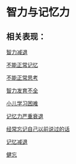 # 智力与记忆力## 相关表现： [智力减退](https://www.gmzyjc.com/search/result?wd=智力减退)[不能正常记忆](https://www.gmzyjc.com/search/result?wd=不能正常记忆)[不能正常思考](https://www.gmzyjc.com/search/result?wd=不能正常思考)[智力发育不全](https://www.gmzyjc.com/search/result?wd=智力发育不全)[小儿学习困难](https://www.gmzyjc.com/search/result?wd=小儿学习困难)[记忆力严重衰退](https://www.gmzyjc.com/search/result?wd=记忆力严重衰退)[经常忘记自己以前说过的话](https://www.gmzyjc.com/search/result?wd=经常忘记自己以前说过的话)[记忆减退](https://www.gmzyjc.com/search/result?wd=记忆减退)[健忘](https://www.gmzyjc.com/search/result?wd=健忘)